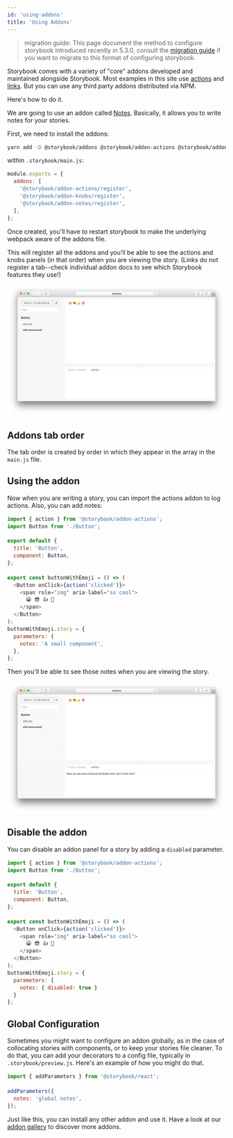```yaml
---
id: 'using-addons'
title: 'Using Addons'
---
```


> migration guide: This page document the method to configure storybook introduced recently in 5.3.0, consult the [migration guide](https://github.com/storybookjs/storybook/blob/next/MIGRATION.md) if you want to migrate to this format of configuring storybook.

Storybook comes with a variety of "core" addons developed and maintained alongside Storybook. Most examples in this site use [actions](https://github.com/storybookjs/storybook/tree/master/addons/actions) and [links](https://github.com/storybookjs/storybook/tree/master/addons/links). But you can use any third party addons distributed via NPM.

Here's how to do it.

We are going to use an addon called [Notes](https://github.com/storybookjs/storybook/tree/master/addons/notes). Basically, it allows you to write notes for your stories.

First, we need to install the addons:

```sh
yarn add -D @storybook/addons @storybook/addon-actions @storybook/addon-knobs @storybook/addon-notes
```

within `.storybook/main.js`:

```js
module.exports = {
  addons: [
    '@storybook/addon-actions/register',
    '@storybook/addon-knobs/register',
    '@storybook/addon-notes/register',
  ],
};
```

Once created, you'll have to restart storybook to make the underlying webpack aware of the addons file.

This will register all the addons and you'll be able to see the actions and knobs panels (in that order) when you are viewing the story. (Links do not register a tab--check individual addon docs to see which Storybook features they use!)

![Stories without notes](../static/stories-without-notes.png)

## Addons tab order

The tab order is created by order in which they appear in the array in the `main.js` file.

## Using the addon

Now when you are writing a story, you can import the actions addon to log actions. Also, you can add notes:

```js
import { action } from '@storybook/addon-actions';
import Button from './Button';

export default {
  title: 'Button',
  component: Button,
};

export const buttonWithEmoji = () => (
  <Button onClick={action('clicked')}>
    <span role="img" aria-label="so cool">
      😀 😎 👍 💯
    </span>
  </Button>
);
buttonWithEmoji.story = {
  parameters: {
    notes: 'A small component',
  },
};
```

Then you'll be able to see those notes when you are viewing the story.

![Stories with notes](../static/stories-with-notes.png)

## Disable the addon

You can disable an addon panel for a story by adding a `disabled` parameter.

```js
import { action } from '@storybook/addon-actions';
import Button from './Button';

export default {
  title: 'Button',
  component: Button,
};

export const buttonWithEmoji = () => (
  <Button onClick={action('clicked')}>
    <span role="img" aria-label="so cool">
      😀 😎 👍 💯
    </span>
  </Button>
);
buttonWithEmoji.story = {
  parameters: {
    notes: { disabled: true }
  }
};
```

## Global Configuration

Sometimes you might want to configure an addon globally, as in the case of collocating stories with components, or to keep your stories file cleaner. To do that, you can add your decorators to a config file, typically in `.storybook/preview.js`. Here's an example of how you might do that.

```js
import { addParameters } from '@storybook/react';

addParameters({
  notes: 'global notes',
});
```

Just like this, you can install any other addon and use it. Have a look at our [addon gallery](https://storybook.js.org/addons/) to discover more addons.
